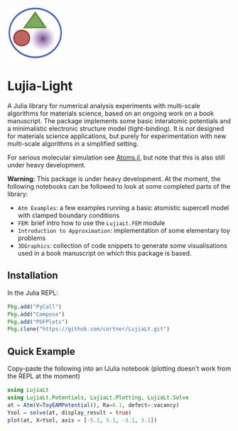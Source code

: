 

![lujia-logo](./docs/logo-small.png)

# Lujia-Light

A Julia library for numerical analysis experiments with
multi-scale algorithms for materials science, based on an ongoing work on
a book manuscript. The package implements some basic interatomic potentials
and a minimalistic electronic structure model (tight-binding).
It is *not* designed for materials science applications,
but purely for experimentation with new multi-scale algorithms
in a simplified setting.

For serious molecular simulation see
[Atoms.jl](https://github.com/libAtoms/Atoms.jl), but note that
this is also still under heavy development.

**Warning:** This package is under heavy development. At the
moment, the following notebooks can be followed to look at some
completed parts of the library:

* `Atm Examples`: a few examples running a basic atomistic supercell model
         with clamped boundary conditions
* `FEM`: brief intro how to use the `LujiaLt.FEM` module
* `Introduction to Approximation`: implementation of some elementary toy problems
* `3DGraphics`: collection of code snippets to generate some visualisations
         used in a book manuscript on which this package is based.

## Installation

In the Julia REPL:
```jl
Pkg.add("PyCall")
Pkg.add("Compose")
Pkg.add("PGFPlots")
Pkg.clone("https://github.com/cortner/LujiaLt.git")
```

## Quick Example

Copy-paste the following into an IJulia notebook (plotting doesn't
work from the REPL at the moment)

```jl
using LujiaLt
using LujiaLt.Potentials, LujiaLt.Plotting, LujiaLt.Solve
at = Atm(V=ToyEAMPotential(), Ra=8.1, defect=:vacancy)
Ysol = solve(at, display_result = true)
plot(at, X=Ysol, axis = [-5.1, 5.1, -3.1, 3.1])
```

<!-- ## Examples

For now, please see the `IJulia` notebooks in the
`./notebooks` folder. -->
